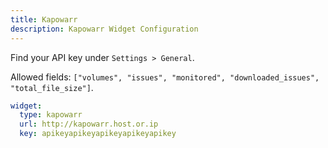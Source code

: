 ```yaml
---
title: Kapowarr
description: Kapowarr Widget Configuration
---
```


Find your API key under `Settings > General`.

Allowed fields: `["volumes", "issues", "monitored", "downloaded_issues", "total_file_size"]`.


```yaml
widget:
  type: kapowarr
  url: http://kapowarr.host.or.ip
  key: apikeyapikeyapikeyapikeyapikey
```
